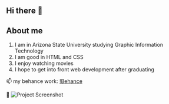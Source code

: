 ## Hi there 👋

## About me
1. I am in Arizona State University studying Graphic Information Technology
2. I am good in HTML and CSS
3. I enjoy watching movies
4. I hope to get into front web development after graduating

📫 my behance work: [ !Behance](https://www.behance.net/tabitha_karaba)

🔭 ![Project Screenshot](path/to/Screenshot-2024-09-01-at-7.24.56-PM.png)


<!--
**tkaraba/tkaraba** is a ✨ _special_ ✨ repository because its `README.md` (this file) appears on your GitHub profile.



- 🔭 I’m currently working on ...
- 🌱 I’m currently learning ...
- 👯 I’m looking to collaborate on ...
- 🤔 I’m looking for help with ...
- 💬 Ask me about ...
- 📫 How to reach me: ...
- 😄 Pronouns: ...
- ⚡ Fun fact: ...
-->
